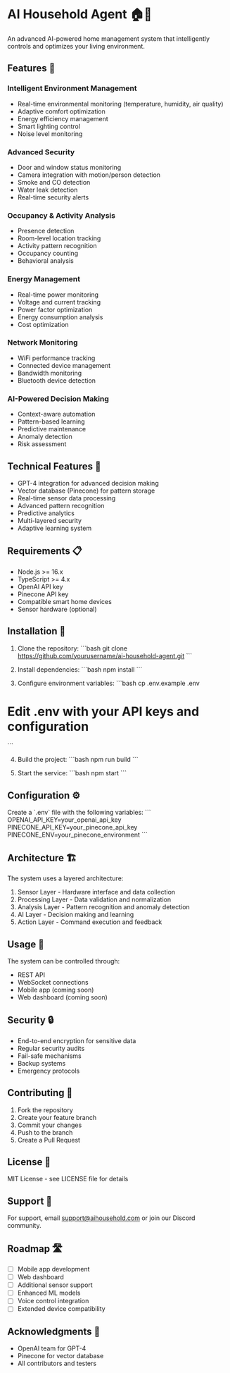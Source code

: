 # AI Household Agent 🏠🤖

An advanced AI-powered home management system that intelligently controls and optimizes your living environment.

## Features 🌟

### Intelligent Environment Management
- Real-time environmental monitoring (temperature, humidity, air quality)
- Adaptive comfort optimization
- Energy efficiency management
- Smart lighting control
- Noise level monitoring

### Advanced Security
- Door and window status monitoring
- Camera integration with motion/person detection
- Smoke and CO detection
- Water leak detection
- Real-time security alerts

### Occupancy & Activity Analysis
- Presence detection
- Room-level location tracking
- Activity pattern recognition
- Occupancy counting
- Behavioral analysis

### Energy Management
- Real-time power monitoring
- Voltage and current tracking
- Power factor optimization
- Energy consumption analysis
- Cost optimization

### Network Monitoring
- WiFi performance tracking
- Connected device management
- Bandwidth monitoring
- Bluetooth device detection

### AI-Powered Decision Making
- Context-aware automation
- Pattern-based learning
- Predictive maintenance
- Anomaly detection
- Risk assessment

## Technical Features 🔧

- GPT-4 integration for advanced decision making
- Vector database (Pinecone) for pattern storage
- Real-time sensor data processing
- Advanced pattern recognition
- Predictive analytics
- Multi-layered security
- Adaptive learning system

## Requirements 📋

- Node.js >= 16.x
- TypeScript >= 4.x
- OpenAI API key
- Pinecone API key
- Compatible smart home devices
- Sensor hardware (optional)

## Installation 🚀

1. Clone the repository:
\`\`\`bash
git clone https://github.com/yourusername/ai-household-agent.git
\`\`\`

2. Install dependencies:
\`\`\`bash
npm install
\`\`\`

3. Configure environment variables:
\`\`\`bash
cp .env.example .env
# Edit .env with your API keys and configuration
\`\`\`

4. Build the project:
\`\`\`bash
npm run build
\`\`\`

5. Start the service:
\`\`\`bash
npm start
\`\`\`

## Configuration ⚙️

Create a \`.env\` file with the following variables:
\`\`\`
OPENAI_API_KEY=your_openai_api_key
PINECONE_API_KEY=your_pinecone_api_key
PINECONE_ENV=your_pinecone_environment
\`\`\`

## Architecture 🏗️

The system uses a layered architecture:
1. Sensor Layer - Hardware interface and data collection
2. Processing Layer - Data validation and normalization
3. Analysis Layer - Pattern recognition and anomaly detection
4. AI Layer - Decision making and learning
5. Action Layer - Command execution and feedback

## Usage 📱

The system can be controlled through:
- REST API
- WebSocket connections
- Mobile app (coming soon)
- Web dashboard (coming soon)

## Security 🔒

- End-to-end encryption for sensitive data
- Regular security audits
- Fail-safe mechanisms
- Backup systems
- Emergency protocols

## Contributing 🤝

1. Fork the repository
2. Create your feature branch
3. Commit your changes
4. Push to the branch
5. Create a Pull Request

## License 📄

MIT License - see LICENSE file for details

## Support 💬

For support, email support@aihousehold.com or join our Discord community.

## Roadmap 🛣️

- [ ] Mobile app development
- [ ] Web dashboard
- [ ] Additional sensor support
- [ ] Enhanced ML models
- [ ] Voice control integration
- [ ] Extended device compatibility

## Acknowledgments 👏

- OpenAI team for GPT-4
- Pinecone for vector database
- All contributors and testers 